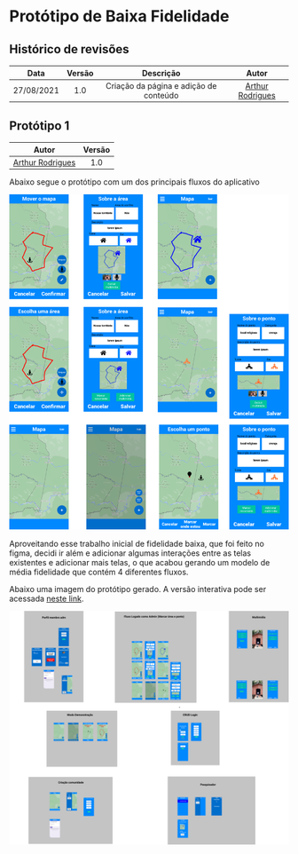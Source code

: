 # **Protótipo de Baixa Fidelidade**

## Histórico de revisões

|Data|Versão|Descrição|Autor|
|:---:|:---:|:---:|:---:|
|27/08/2021|1.0|Criação da página e adição de conteúdo |[Arthur Rodrigues](https://github.com/arthurarp)|



## Protótipo 1


|Autor|Versão|
:------:|:------:|
|[Arthur Rodrigues](https://github.com/arthurarp)| 1.0 |


Abaixo segue o protótipo com um dos principais fluxos do aplicativo

![Fluxo de marcar ponto ou área](../../images/fluxo_marcar_pt_area.png)


Aproveitando esse trabalho inicial de fidelidade baixa, que foi feito no figma, decidi ir além e adicionar algumas interações entre as telas existentes e adicionar mais telas, o que acabou gerando um modelo de média fidelidade que contém 4 diferentes fluxos.

Abaixo uma imagem do protótipo gerado. A versão interativa pode ser acessada [neste link](https://www.figma.com/proto/FAQeDMukc2kF31Nsz61vb0/Protótipo-Média-Fidelidade?node-id=1%3A7&scaling=contain&page-id=0%3A1&starting-point-node-id=1%3A7&show-proto-sidebar=1).

![Estrutura Protótipo de Média Fidelidade](../../images/media_fidelidade.png)
